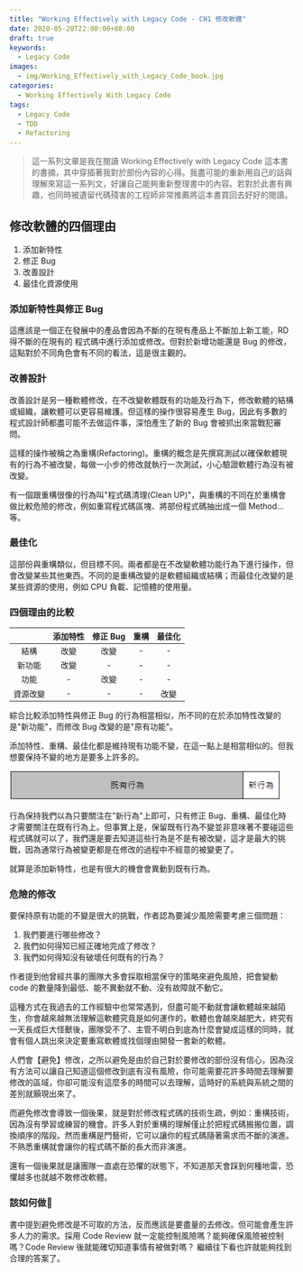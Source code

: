 ```yaml
---
title: "Working Effectively with Legacy Code - CH1 修改軟體"
date: 2020-05-20T22:00:00+08:00
draft: true
keywords:
  - Legacy Code
images:
  - img/Working_Effectively_with_Legacy_Code_book.jpg
categories:
  - Working Effectively With Legacy Code
tags:
  - Legacy Code
  - TDD
  - Refactoring
---
```


> 這一系列文章是我在閱讀 Working Effectively with Legacy Code 這本書的書摘，其中穿插著我對於部份內容的心得。我盡可能的重新用自己的話與理解來寫這一系列文，好讓自己能夠重新整理書中的內容。若對於此書有興趣，也同時被遺留代碼殘害的工程師非常推薦將這本書買回去好好的閱讀。

## 修改軟體的四個理由

1. 添加新特性
2. 修正 Bug
3. 改善設計
4. 最佳化資源使用

### 添加新特性與修正 Bug

這應該是一個正在發展中的產品會因為不斷的在現有產品上不斷加上新工能，RD 得不斷的在現有的 程式碼中進行添加或修改。但對於新增功能還是 Bug 的修改，這點對於不同角色會有不同的看法，這是很主觀的。

### 改善設計

改善設計是另一種軟體修改，在不改變軟體既有的功能及行為下，修改軟體的結構或組織，讓軟體可以更容易維護。但這樣的操作很容易產生 Bug，因此有多數的程式設計師都盡可能不去做這件事，深怕產生了新的 Bug 會被抓出來當戰犯審問。

這樣的操作被稱之為重構(Refactoring)。重構的概念是先撰寫測試以確保軟體現有的行為不被改變，每做一小步的修改就執行一次測試，小心驗證軟體行為沒有被改變。

有一個跟重構很像的行為叫"程式碼清理(Clean UP)"，與重構的不同在於重構會做比較危險的修改，例如重寫程式碼區塊、將部份程式碼抽出成一個 Method…等。

### 最佳化

這部份與重構類似，但目標不同。兩者都是在不改變軟體功能行為下進行操作，但會改變某些其他東西。不同的是重構改變的是軟體組織或結構；而最佳化改變的是某些資源的使用，例如 CPU 負載、記憶體的使用量。

### 四個理由的比較

|          | 添加特性 | 修正 Bug | 重構  | 最佳化 |
| :------: | :------: | :------: | :---: | :----: |
|   結構   |   改變   |   改變   |   -   |   -    |
|  新功能  |   改變   |    -     |   -   |   -    |
|   功能   |    -     |   改變   |   -   |   -    |
| 資源改變 |    -     |    -     |   -   |  改變  |


綜合比較添加特性與修正 Bug 的行為相當相似，所不同的在於添加特性改變的是"新功能"，而修改 Bug 改變的是"原有功能"。

添加特性、重構、最佳化都是維持現有功能不變，在這一點上是相當相似的。但我想要保持不變的地方是要多上許多的。

![行為保持](images/1_NfvWBVpL_gNjfnUCtWevGw.png)

行為保持我們以為只要關注在"新行為"上即可，只有修正 Bug、重構、最佳化時才需要關注在既有行為上。但事實上是，保留既有行為不變並非意味著不要碰這些程式碼就可以了，我們還是要去知道這些行為是不是有被改變，這才是最大的挑戰，因為通常行為被變更都是在修改的過程中不經意的被變更了。

就算是添加新特性，也是有很大的機會會異動到既有行為。

### 危險的修改

要保持原有功能的不變是很大的挑戰，作者認為要減少風險需要考慮三個問題：

1. 我們要進行哪些修改？
2. 我們如何得知已經正確地完成了修改？
3. 我們如何得知沒有破壞任何既有的行為？

作者提到他曾經共事的團隊大多會採取相當保守的策略來避免風險，把會變動 code 的數量降到最低、能不異動就不動、沒有故障就不動它。

這種方式在我過去的工作經驗中也常常遇到，但盡可能不動就會讓軟體越來越陌生，你會越來越無法理解這軟體究竟是如何運作的，軟體也會越來越肥大，終究有一天長成巨大怪獸後，團隊受不了、主管不明白到底為什麼會變成這樣的同時，就會有個人跳出來決定要重寫軟體或找個理由開發一套新的軟體。

人們會【避免】修改，之所以避免是由於自己對於要修改的部份沒有信心，因為沒有方法可以讓自己知道這個修改到底有沒有風險，你可能需要花許多時間去理解要修改的區域，你卻可能沒有這麼多的時間可以去理解，這時好的系統與系統之間的差別就顥現出來了。

而避免修改會導致一個後果，就是對於修改程式碼的技術生疏，例如：重構技術，因為沒有學習或練習的機會。許多人對於重構的理解僅止於把程式碼搬搬位置，調換順序的階段。然而重構是門藝術，它可以讓你的程式碼隨著需求而不斷的演進。不熟悉重構就會讓你的程式碼不斷的長大而非演進。

還有一個後果就是讓團隊一直處在恐懼的狀態下，不知道那天會踩到何種地雷，恐懼越多也就越不敢修改軟體。

### 該如何做

書中提到避免修改是不可取的方法，反而應該是要盡量的去修改。但可能會產生許多人力的需求。採用 Code Review 就一定能控制風險嗎？能夠確保風險被控制嗎？Code Review 後就能確切知道事情有被做對嗎？
繼續往下看也許就能夠找到合理的答案了。
